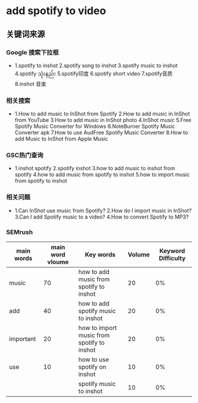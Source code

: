 # add spotify to video

## 关键词来源

### Google 搜索下拉框

- 1.spotify to inshot
2.spotify song to inshot
3.spotify music to inshot
4.spotify သုံးနည်း
5.spotify印度
6.spotify short video
7.spotify音质
8.inshot 音楽

### 相关搜索

- 1.How to add music to InShot from Spotify
2.How to add music in InShot from YouTube
3.How to add music in InShot photo
4.InShot music
5.Free Spotify Music Converter for Windows
6.NoteBurner Spotify Music Converter apk
7.How to use AudFree Spotify Music Converter
8.How to add Music to InShot from Apple Music

### GSC热门查询

- 1.inshot spotify
2.spotify inshot
3.how to add music to inshot from spotify
4.how to add music from spotify to inshot
5.how to import music from spotify to inshot

### 相关问题

- 1.Can InShot use music from Spotify?
2.How do I import music in InShot?
3.Can I add Spotify music to a video?
4.How to convert Spotify to MP3?

### SEMrush

| main words | main word vloume | Key words | Volume | Keyword Difficulty |
| --- | --- | --- | --- | --- |
| music | 70 | how to add music from spotify to inshot | 20 | 0% |
| add | 40 | how to add spotify music to inshot | 20 | 0% |
| important | 20 | how to import music from spotify to inshot | 20 | 0% |
| use | 10 | how to use spotify on inshot | 10 | 0% |
|  |  | spotify music to inshot | 10 | 0% |
